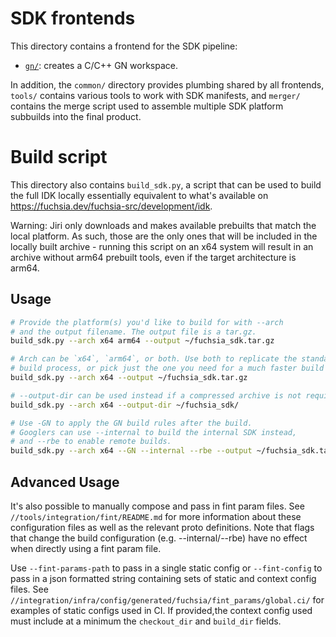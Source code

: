 SDK frontends
=============

This directory contains a frontend for the SDK pipeline:
- [`gn/`](gn): creates a C/C++ GN workspace.

In addition, the `common/` directory provides plumbing shared by all frontends,
`tools/` contains various tools to work with SDK manifests, and `merger/`
contains the merge script used to assemble multiple SDK platform subbuilds
into the final product.


Build script
============

This directory also contains `build_sdk.py`, a script that can be used to
build the full IDK locally essentially equivalent to what's available on
https://fuchsia.dev/fuchsia-src/development/idk.

Warning: Jiri only downloads and makes available prebuilts that match the
local platform. As such, those are the only ones that will be included in
the locally built archive - running this script on an x64 system will
result in an archive without arm64 prebuilt tools, even if the target
architecture is arm64.

## Usage
```bash
# Provide the platform(s) you'd like to build for with --arch
# and the output filename. The output file is a tar.gz.
build_sdk.py --arch x64 arm64 --output ~/fuchsia_sdk.tar.gz

# Arch can be `x64`, `arm64`, or both. Use both to replicate the standard
# build process, or pick just the one you need for a much faster build time.
build_sdk.py --arch x64 --output ~/fuchsia_sdk.tar.gz

# --output-dir can be used instead if a compressed archive is not required.
build_sdk.py --arch x64 --output-dir ~/fuchsia_sdk/

# Use -GN to apply the GN build rules after the build.
# Googlers can use --internal to build the internal SDK instead,
# and --rbe to enable remote builds.
build_sdk.py --arch x64 --GN --internal --rbe --output ~/fuchsia_sdk.tar.gz
```

## Advanced Usage
It's also possible to manually compose and pass in fint param files.
See `//tools/integration/fint/README.md` for more information about these
configuration files as well as the relevant proto definitions. Note that
flags that change the build configuration (e.g. --internal/--rbe) have no
effect when directly using a fint param file.

Use `--fint-params-path` to pass in a single static config
or `--fint-config` to pass in a json formatted string
containing sets of static and context config files. See
`//integration/infra/config/generated/fuchsia/fint_params/global.ci/`
for examples of static configs used in CI. If provided,the context config
used must include at a minimum the `checkout_dir` and `build_dir` fields.
